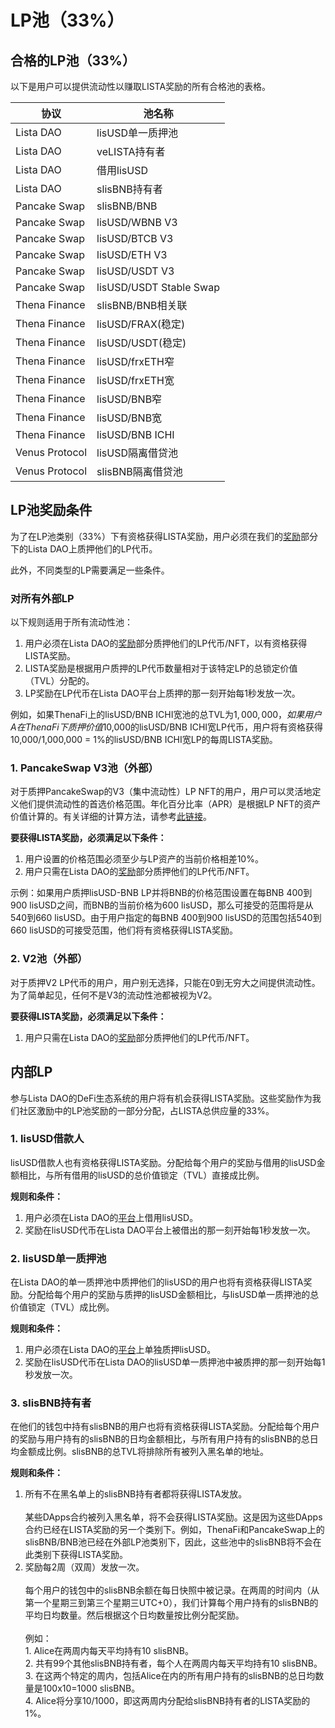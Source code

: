 # LP池（33%）

## 合格的LP池（33%）

以下是用户可以提供流动性以赚取LISTA奖励的所有合格池的表格。

| **协议**   | **池名称**                 |
| -------------- | ----------------------------- |
| Lista DAO      | lisUSD单一质押池    |
| Lista DAO      | veLISTA持有者                |
| Lista DAO      | 借用lisUSD                 |
| Lista DAO      | slisBNB持有者                |
| Pancake Swap   | slisBNB/BNB                   |
| Pancake Swap   | lisUSD/WBNB V3                |
| Pancake Swap   | lisUSD/BTCB V3                |
| Pancake Swap   | lisUSD/ETH V3                 |
| Pancake Swap   | lisUSD/USDT V3                |
| Pancake Swap   | lisUSD/USDT Stable Swap       |
| Thena Finance  | slisBNB/BNB相关联        |
| Thena Finance  | lisUSD/FRAX(稳定)           |
| Thena Finance  | lisUSD/USDT(稳定)           |
| Thena Finance  | lisUSD/frxETH窄          |
| Thena Finance  | lisUSD/frxETH宽            |
| Thena Finance  | lisUSD/BNB窄             |
| Thena Finance  | lisUSD/BNB宽               |
| Thena Finance  | lisUSD/BNB ICHI               |
| Venus Protocol | lisUSD隔离借贷池  |
| Venus Protocol | slisBNB隔离借贷池 |

## LP池奖励条件

为了在LP池类别（33%）下有资格获得LISTA奖励，用户必须在我们的[奖励](https://lista.org/rewards)部分下的Lista DAO上质押他们的LP代币。

此外，不同类型的LP需要满足一些条件。

### 对所有外部LP

以下规则适用于所有流动性池：

1. 用户必须在Lista DAO的[奖励](https://lista.org/rewards)部分质押他们的LP代币/NFT，以有资格获得LISTA奖励。
2. LISTA奖励是根据用户质押的LP代币数量相对于该特定LP的总锁定价值（TVL）分配的。
3. LP奖励在LP代币在Lista DAO平台上质押的那一刻开始每1秒发放一次。

例如，如果ThenaFi上的lisUSD/BNB ICHI宽池的总TVL为$1,000,000，如果用户A在ThenaFi下质押价值$10,000的lisUSD/BNB ICHI宽LP代币，用户将有资格获得10,000/1,000,000 = 1%的lisUSD/BNB ICHI宽LP的每周LISTA奖励。

### 1. PancakeSwap V3池（外部）

对于质押PancakeSwap的V3（集中流动性）LP NFT的用户，用户可以灵活地定义他们提供流动性的首选价格范围。年化百分比率（APR）是根据LP NFT的资产价值计算的。有关详细的计算方法，请参考[此链接](https://www.notion.so/2-4-LISTA-Emission-APR-a25606c2417643cfad09172f7112b267?pvs=21)。

**要获得LISTA奖励，必须满足以下条件：**

1. 用户设置的价格范围必须至少与LP资产的当前价格相差10%。
2. 用户只需在Lista DAO的[奖励](https://lista.org/rewards)部分质押他们的LP代币/NFT。

示例：如果用户质押lisUSD-BNB LP并将BNB的价格范围设置在每BNB 400到900 lisUSD之间，而BNB的当前价格为600 lisUSD，那么可接受的范围将是从540到660 lisUSD。由于用户指定的每BNB 400到900 lisUSD的范围包括540到660 lisUSD的可接受范围，他们将有资格获得LISTA奖励。

### 2. V2池（外部）

对于质押V2 LP代币的用户，用户别无选择，只能在0到无穷大之间提供流动性。为了简单起见，任何不是V3的流动性池都被视为V2。

**要获得LISTA奖励，必须满足以下条件：**

1. 用户只需在Lista DAO的[奖励](https://lista.org/rewards)部分质押他们的LP代币/NFT。

## 内部LP

参与Lista DAO的DeFi生态系统的用户将有机会获得LISTA奖励。这些奖励作为我们社区激励中的LP池奖励的一部分分配，占LISTA总供应量的33%。

### 1. lisUSD借款人

lisUSD借款人也有资格获得LISTA奖励。分配给每个用户的奖励与借用的lisUSD金额相比，与所有借用的lisUSD的总价值锁定（TVL）直接成比例。

**规则和条件：**

1. 用户必须在Lista DAO的[平台](https://lista.org/cdp/loans)上借用lisUSD。
2. 奖励在lisUSD代币在Lista DAO平台上被借出的那一刻开始每1秒发放一次。

### 2. lisUSD单一质押池

在Lista DAO的单一质押池中质押他们的lisUSD的用户也将有资格获得LISTA奖励。分配给每个用户的奖励与质押的lisUSD金额相比，与lisUSD单一质押池的总价值锁定（TVL）成比例。

**规则和条件：**

1. 用户必须在Lista DAO的[平台](https://lista.org/cdp/earn)上单独质押lisUSD。
2. 奖励在lisUSD代币在Lista DAO的lisUSD单一质押池中被质押的那一刻开始每1秒发放一次。

### 3. slisBNB持有者

在他们的钱包中持有slisBNB的用户也将有资格获得LISTA奖励。分配给每个用户的奖励与用户持有的slisBNB的日均金额相比，与所有用户持有的slisBNB的总日均金额成比例。slisBNB的总TVL将排除所有被列入黑名单的地址。

**规则和条件：**

1. 所有不在黑名单上的slisBNB持有者都将获得LISTA发放。\
   \
   某些DApps合约被列入黑名单，将不会获得LISTA奖励。这是因为这些DApps合约已经在LISTA奖励的另一个类别下。例如，ThenaFi和PancakeSwap上的slisBNB/BNB池已经在外部LP池类别下，因此，这些池中的slisBNB将不会在此类别下获得LISTA奖励。
2. 奖励每2周（双周）发放一次。\
   \
   每个用户的钱包中的slisBNB余额在每日快照中被记录。在两周的时间内（从第一个星期三到第三个星期三UTC+0），我们计算每个用户持有的slisBNB的平均日均数量。然后根据这个日均数量按比例分配奖励。\
   \
   例如：\
   1\. Alice在两周内每天平均持有10 slisBNB。\
   2\. 共有99个其他slisBNB持有者，每个人在两周内每天平均持有10 slisBNB。\
   3\. 在这两个特定的周内，包括Alice在内的所有用户持有的slisBNB的总日均数量是100x10=1000 slisBNB。\
   4\. Alice将分享10/1000，即这两周内分配给slisBNB持有者的LISTA奖励的1%。